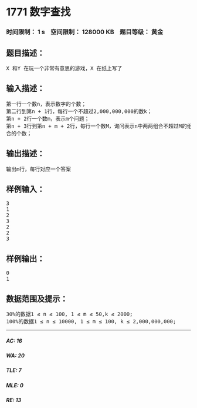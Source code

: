 # 1771 数字查找   
### 时间限制： 1 s&nbsp;&nbsp;&nbsp;&nbsp;空间限制： 128000 KB&nbsp;&nbsp;&nbsp;&nbsp;题目等级： 黄金  
## 题目描述：  

<pre>
X 和Y 在玩一个非常有意思的游戏，X 在纸上写了
</pre>
  
  
## 输入描述：  

<pre>
第一行一个数n，表示数字的个数；  
第二行到第n + 1行，每行一个不超过2,000,000,000的数k；  
第n + 2行一个数m，表示m个问题；  
第n + 3行到第n + m + 2行，每行一个数M，询问表示n中两两组合不超过M的组  
合的个数；
</pre>
  
  
## 输出描述：  

<pre>
输出m行，每行对应一个答案
</pre>
  
  
## 样例输入：  

<pre>
3
1
2
3
2
2
3
</pre>
  
  
## 样例输出：  

<pre>
0
1
</pre>
  
  
## 数据范围及提示：  

<pre>
30%的数据1 ≤ n ≤ 100, 1 ≤ m ≤ 50,k ≤ 2000;  
100%的数据1 ≤ n ≤ 10000, 1 ≤ m ≤ 100, k ≤ 2,000,000,000;
</pre>
  
  
***  

##### AC: 16  
##### WA: 20  
##### TLE: 7  
##### MLE: 0  
##### RE: 13  
